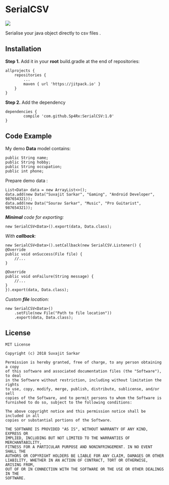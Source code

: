 
# SerialCSV
[![](https://jitpack.io/v/Sp4Rx/SerialCSV.svg)](https://jitpack.io/#Sp4Rx/SerialCSV)

Serialise your java object directly to csv files .

## Installation
**Step 1.** Add it in your **root** build.gradle at the end of repositories:

	allprojects {
		repositories {
			...
			maven { url 'https://jitpack.io' }
		}
	}
**Step 2.** Add the dependency

	dependencies {
	        compile 'com.github.Sp4Rx:SerialCSV:1.0'
	}

## Code Example
My demo **Data** model contains:

    public String name;  
    public String hobby;  
    public String occupation;  
    public int phone;

Prepare demo data :

    List<Data> data = new ArrayList<>();  
    data.add(new Data("Suvajit Sarkar", "Gaming", "Android Developer", 987654321));  
    data.add(new Data("Sourav Sarkar", "Music", "Pro Guitarist", 987654321));

***Minimal** code for exporting:*

    new SerialCSV<Data>().export(data, Data.class);

*With **callback**:*

    new SerialCSV<Data>().setCallback(new SerialCSV.Listener() {  
    @Override  
    public void onSuccess(File file) {  
        //...
    }  
  
    @Override  
    public void onFailure(String message) {  
        //...
    }  
    }).export(data, Data.class);

*Custom **file** location:*

    new SerialCSV<Data>()  
        .setFile(new File("Path to file location"))  
        .export(data, Data.class);


## License

    MIT License

    Copyright (c) 2018 Suvajit Sarkar

    Permission is hereby granted, free of charge, to any person obtaining a copy
    of this software and associated documentation files (the "Software"), to deal
    in the Software without restriction, including without limitation the rights
    to use, copy, modify, merge, publish, distribute, sublicense, and/or sell
    copies of the Software, and to permit persons to whom the Software is
    furnished to do so, subject to the following conditions:

    The above copyright notice and this permission notice shall be included in all
    copies or substantial portions of the Software.

    THE SOFTWARE IS PROVIDED "AS IS", WITHOUT WARRANTY OF ANY KIND, EXPRESS OR
    IMPLIED, INCLUDING BUT NOT LIMITED TO THE WARRANTIES OF MERCHANTABILITY,
    FITNESS FOR A PARTICULAR PURPOSE AND NONINFRINGEMENT. IN NO EVENT SHALL THE
    AUTHORS OR COPYRIGHT HOLDERS BE LIABLE FOR ANY CLAIM, DAMAGES OR OTHER
    LIABILITY, WHETHER IN AN ACTION OF CONTRACT, TORT OR OTHERWISE, ARISING FROM,
    OUT OF OR IN CONNECTION WITH THE SOFTWARE OR THE USE OR OTHER DEALINGS IN THE
    SOFTWARE.
